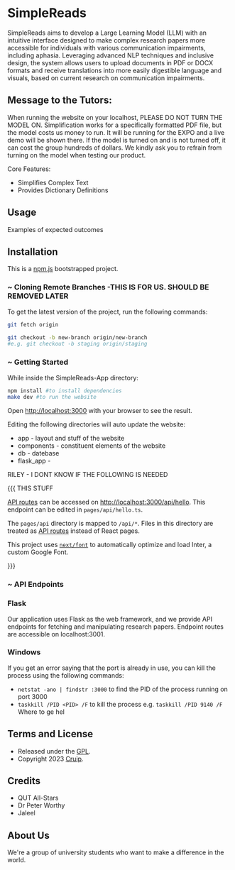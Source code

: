 # SimpleReads

SimpleReads aims to develop a Large Learning Model (LLM) with an intuitive interface designed to make complex research papers more accessible for individuals with various communication impairments, including aphasia. Leveraging advanced NLP techniques and inclusive design, the system allows users to upload documents in PDF or DOCX formats and receive translations into more easily digestible language and visuals, based on current research on communication impairments.

## Message to the Tutors:
When running the website on your localhost, PLEASE DO NOT TURN THE MODEL ON. Simplification works for a specifically formatted PDF file, but the model costs us money to run. It will be running for the EXPO and a live demo will be shown there. If the model is turned on and is not turned off, it can cost the group hundreds of dollars. We kindly ask you to refrain from turning on the model when testing our product.

Core Features:
- Simplifies Complex Text
- Provides Dictionary Definitions 

## Usage
Examples of expected outcomes 


## Installation
This is a [npm.js](https://npmjs.com/) bootstrapped project.

### ~ Cloning Remote Branches -THIS IS FOR US. SHOULD BE REMOVED LATER

To get the latest version of the project, run the following commands:
```bash
git fetch origin

git checkout -b new-branch origin/new-branch 
#e.g. git checkout -b staging origin/staging
```
### ~ Getting Started
While inside the SimpleReads-App directory:
```bash 
npm install #to install dependencies
make dev #to run the website
``` 

Open [http://localhost:3000](http://localhost:3000) with your browser to see the result.

Editing the following directories will auto update the website:
+ app        - layout and stuff of the website
+ components - constituent elements of the website
+ db         - datebase
+ flask_app  - 

RILEY - I DONT KNOW IF THE FOLLOWING IS NEEDED 

{{{ THIS STUFF

[API routes](https://nextjs.org/docs/api-routes/introduction) can be accessed on [http://localhost:3000/api/hello](http://localhost:3000/api/hello). This endpoint can be edited in `pages/api/hello.ts`.

The `pages/api` directory is mapped to `/api/*`. Files in this directory are treated as [API routes](https://nextjs.org/docs/api-routes/introduction) instead of React pages.

This project uses [`next/font`](https://nextjs.org/docs/basic-features/font-optimization) to automatically optimize and load Inter, a custom Google Font.

}}}

### ~ API Endpoints

### Flask

Our application uses Flask as the web framework, and we provide API endpoints for fetching and manipulating research papers. Endpoint routes are accessible on localhost:3001.

### Windows

If you get an error saying that the port is already in use, you can kill the process using the following commands:

- ```netstat -ano | findstr :3000``` to find the PID of the process running on port 3000
- ```taskkill /PID <PID> /F``` to kill the process e.g. ```taskkill /PID 9140 /F```
Where to ge hel

## Terms and License

+ Released under the [GPL](https://www.gnu.org/licenses/gpl-3.0.html).
+ Copyright 2023 [Cruip](https://cruip.com/).

## Credits

+ QUT All-Stars
+ Dr Peter Worthy
+ Jaleel

## About Us
We're a group of university students who want to make a difference in the world. 
